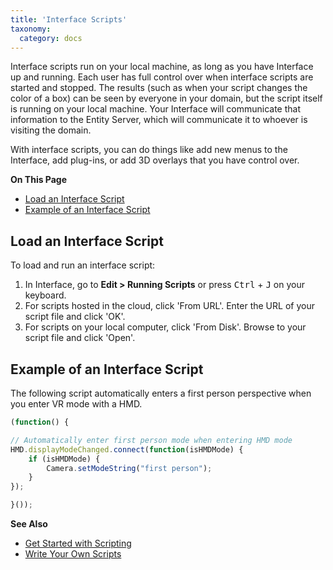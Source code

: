 ```yaml
---
title: 'Interface Scripts'
taxonomy:
  category: docs
---
```

Interface scripts run on your local machine, as long as you have Interface up and running. Each user has full control over when interface scripts are started and stopped. The results (such as when your script changes the color of a box) can be seen by everyone in your domain, but the script itself is running on your local machine. Your Interface will communicate that information to the Entity Server, which will communicate it to whoever is visiting the domain. 

With interface scripts, you can do things like add new menus to the Interface, add plug-ins, or add 3D overlays that you have control over.

**On This Page**
* [Load an Interface Script](#load-an-interface-script)
* [Example of an Interface Script](#example-of-an-interface-script)

## Load an Interface Script
To load and run an interface script: 
1. In Interface, go to **Edit > Running Scripts** or press <kbd class="keyboard">Ctrl</kbd> + <kbd class="keyboard">J</kbd> on your keyboard.
2. For scripts hosted in the cloud, click 'From URL'. Enter the URL of your script file and click 'OK'.
3. For scripts on your local computer, click 'From Disk'. Browse to your script file and click 'Open'.

## Example of an Interface Script

The following script automatically enters a first person perspective when you enter VR mode with a HMD.

```javascript
(function() { 

// Automatically enter first person mode when entering HMD mode
HMD.displayModeChanged.connect(function(isHMDMode) {
    if (isHMDMode) {
        Camera.setModeString("first person");
    }
});

}()); 
```



**See Also**

+ [Get Started with Scripting](../get-started-with-scripting)
+ [Write Your Own Scripts](../write-scripts)